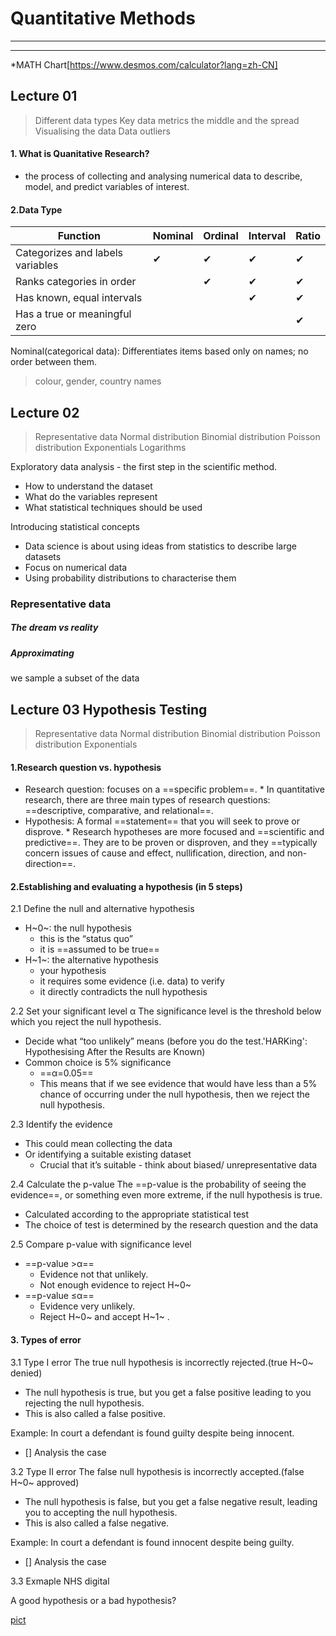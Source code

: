# Quantitative Methods
---
---
\*MATH Chart[https://www.desmos.com/calculator?lang=zh-CN]
## Lecture 01
> Different data types
Key data metrics
the middle and the spread
Visualising the data
Data outliers

#### 1. What is Quanitative Research?
* the process of collecting and analysing numerical data to describe, model, and predict variables of interest.

#### 2.Data Type
| Function  |Nominal|Ordinal|Interval|Ratio|
| ----------- | ----------- | ----------- | ----------- | ----------- |
|Categorizes and labels variables|✔  |✔ |✔  |✔  |
|Ranks categories in order|  |✔ |✔  |✔  |
|Has known, equal intervals| | |✔  |✔  |
|Has a true or meaningful zero|  | |  |✔  |

Nominal(categorical data): Differentiates items based only on names; no order between them.
> colour, gender, country names 



## Lecture 02
> Representative data
Normal distribution
Binomial distribution
Poisson distribution
Exponentials
Logarithms

Exploratory data analysis - the first step in the scientific method.
- How to understand the dataset
- What do the variables represent
- What statistical techniques should be used

Introducing statistical concepts
- Data science is about using ideas from statistics to describe large datasets
- Focus on numerical data
- Using probability distributions to characterise them
 
### Representative data
##### The dream vs reality
##### Approximating
we sample a subset of the data

## Lecture 03 Hypothesis Testing
> Representative data
Normal distribution
Binomial distribution
Poisson distribution
Exponentials

#### 1.Research question vs. hypothesis
- Research question: focuses on a ==specific problem==.
    \* In quantitative research, there are three main types of research questions: ==descriptive, comparative, and relational==.
- Hypothesis: A formal ==statement== that you will seek to prove or disprove.
    \* Research hypotheses are more focused and ==scientific and predictive==. They are to be proven or disproven, and they ==typically concern issues of cause and effect, nullification, direction, and non-direction==.

#### 2.Establishing and evaluating a hypothesis (in 5 steps)
2.1 Define the null and alternative hypothesis
- H~0~: the null hypothesis
    - this is the “status quo”
    - it is ==assumed to be true==
- H~1~: the alternative hypothesis
    - your hypothesis
    - it requires some evidence (i.e. data) to verify
    - it directly contradicts the null hypothesis

2.2 Set your significant level α 
The significance level is the threshold below which you reject the null hypothesis.
- Decide what “too unlikely” means (before you do the test.'HARKing': Hypothesising After the Results are Known)
- Common choice is 5% significance
    - ==α=0.05==
    - This means that if we see evidence that would have less than a 5% chance of occurring under the null hypothesis, then we reject the null hypothesis.

2.3 Identify the evidence
- This could mean collecting the data
- Or identifying a suitable existing dataset
    - Crucial that it’s suitable - think about biased/ unrepresentative data

2.4 Calculate the p-value
The ==p-value is the probability of seeing the evidence==, or something even more extreme, if the null hypothesis is true.

- Calculated according to the appropriate statistical test
- The choice of test is determined by the research question and the data

2.5 Compare p-value with significance level
- ==p-value >α==
    - Evidence not that unlikely.
    - Not enough evidence to reject H~0~
- ==p-value ≤α==
    - Evidence very unlikely.
    - Reject H~0~ and accept H~1~
.

#### 3. Types of error
3.1 Type I error
The true null hypothesis is incorrectly rejected.(true H~0~ denied)
- The null hypothesis is true, but you get a false positive leading to you rejecting the null hypothesis.
- This is also called a false positive.

Example: In court a defendant is found guilty despite being innocent.
 - [] Analysis the case


3.2 Type II error
The false null hypothesis is incorrectly accepted.(false H~0~ approved)

- The null hypothesis is false, but you get a false negative result, leading you to accepting the null hypothesis.
- This is also called a false negative.
 

Example: In court a defendant is found innocent despite being guilty.
- [] Analysis the case
 

3.3 Exmaple NHS digital



A good hypothesis or a bad hypothesis?









[pict](https://huanfachen.github.io/QM/sessions/week2_lecture.html#/not-everything-is-normal)